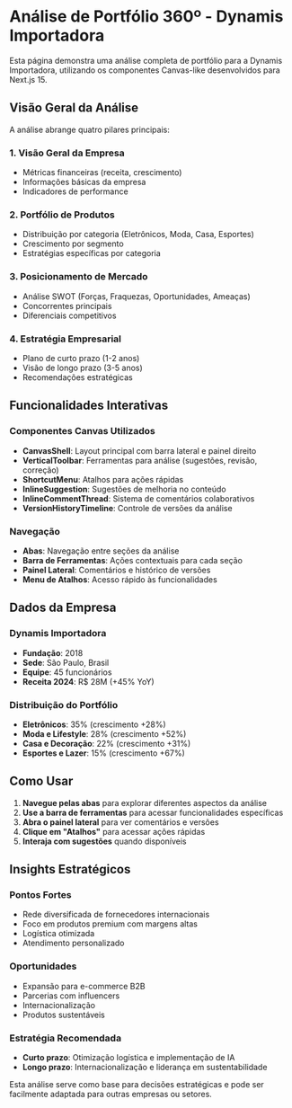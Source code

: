# Análise de Portfólio 360º - Dynamis Importadora

Esta página demonstra uma análise completa de portfólio para a Dynamis Importadora, utilizando os componentes Canvas-like desenvolvidos para Next.js 15.

## Visão Geral da Análise

A análise abrange quatro pilares principais:

### 1. **Visão Geral da Empresa**

- Métricas financeiras (receita, crescimento)
- Informações básicas da empresa
- Indicadores de performance

### 2. **Portfólio de Produtos**

- Distribuição por categoria (Eletrônicos, Moda, Casa, Esportes)
- Crescimento por segmento
- Estratégias específicas por categoria

### 3. **Posicionamento de Mercado**

- Análise SWOT (Forças, Fraquezas, Oportunidades, Ameaças)
- Concorrentes principais
- Diferenciais competitivos

### 4. **Estratégia Empresarial**

- Plano de curto prazo (1-2 anos)
- Visão de longo prazo (3-5 anos)
- Recomendações estratégicas

## Funcionalidades Interativas

### Componentes Canvas Utilizados

- **CanvasShell**: Layout principal com barra lateral e painel direito
- **VerticalToolbar**: Ferramentas para análise (sugestões, revisão, correção)
- **ShortcutMenu**: Atalhos para ações rápidas
- **InlineSuggestion**: Sugestões de melhoria no conteúdo
- **InlineCommentThread**: Sistema de comentários colaborativos
- **VersionHistoryTimeline**: Controle de versões da análise

### Navegação

- **Abas**: Navegação entre seções da análise
- **Barra de Ferramentas**: Ações contextuais para cada seção
- **Painel Lateral**: Comentários e histórico de versões
- **Menu de Atalhos**: Acesso rápido às funcionalidades

## Dados da Empresa

### Dynamis Importadora

- **Fundação**: 2018
- **Sede**: São Paulo, Brasil
- **Equipe**: 45 funcionários
- **Receita 2024**: R$ 28M (+45% YoY)

### Distribuição do Portfólio

- **Eletrônicos**: 35% (crescimento +28%)
- **Moda e Lifestyle**: 28% (crescimento +52%)
- **Casa e Decoração**: 22% (crescimento +31%)
- **Esportes e Lazer**: 15% (crescimento +67%)

## Como Usar

1. **Navegue pelas abas** para explorar diferentes aspectos da análise
2. **Use a barra de ferramentas** para acessar funcionalidades específicas
3. **Abra o painel lateral** para ver comentários e versões
4. **Clique em "Atalhos"** para acessar ações rápidas
5. **Interaja com sugestões** quando disponíveis

## Insights Estratégicos

### Pontos Fortes

- Rede diversificada de fornecedores internacionais
- Foco em produtos premium com margens altas
- Logística otimizada
- Atendimento personalizado

### Oportunidades

- Expansão para e-commerce B2B
- Parcerias com influencers
- Internacionalização
- Produtos sustentáveis

### Estratégia Recomendada

- **Curto prazo**: Otimização logística e implementação de IA
- **Longo prazo**: Internacionalização e liderança em sustentabilidade

Esta análise serve como base para decisões estratégicas e pode ser facilmente adaptada para outras empresas ou setores.
